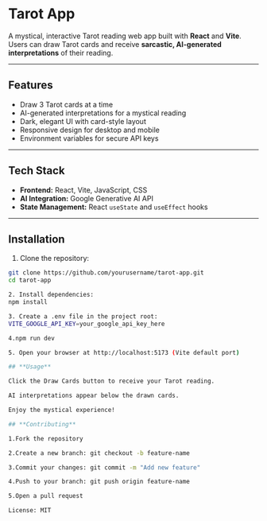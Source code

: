 # Tarot App

A mystical, interactive Tarot reading web app built with **React** and **Vite**. Users can draw Tarot cards and receive **sarcastic, AI-generated interpretations** of their reading.

---

## **Features**

- Draw 3 Tarot cards at a time  
- AI-generated interpretations for a mystical reading  
- Dark, elegant UI with card-style layout  
- Responsive design for desktop and mobile  
- Environment variables for secure API keys

---

## **Tech Stack**

- **Frontend:** React, Vite, JavaScript, CSS  
- **AI Integration:** Google Generative AI API  
- **State Management:** React `useState` and `useEffect` hooks

---

## **Installation**

1. Clone the repository:

```bash
git clone https://github.com/yourusername/tarot-app.git
cd tarot-app

2. Install dependencies:
npm install

3. Create a .env file in the project root:
VITE_GOOGLE_API_KEY=your_google_api_key_here

4.npm run dev

5. Open your browser at http://localhost:5173 (Vite default port)

## **Usage** 

Click the Draw Cards button to receive your Tarot reading.

AI interpretations appear below the drawn cards.

Enjoy the mystical experience!

## **Contributing** 

1.Fork the repository

2.Create a new branch: git checkout -b feature-name

3.Commit your changes: git commit -m "Add new feature"

4.Push to your branch: git push origin feature-name

5.Open a pull request

License: MIT
